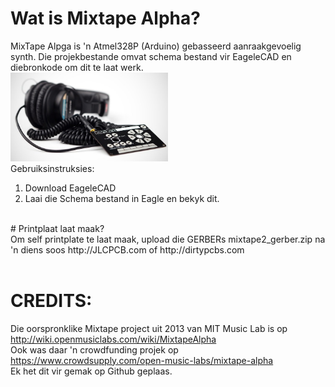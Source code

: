 # Wat is Mixtape Alpha?
MixTape Alpga is 'n Atmel328P (Arduino) gebasseerd aanraakgevoelig synth.  Die projekbestande omvat schema bestand vir EageleCAD en diebronkode om dit te laat werk. <br/>
<img src="https://github.com/pappavis/mixtape_alpha/blob/master/plaatjes/mixtape-alpha-cover_jpg_project-tile-pad.jpg?raw=true" width="50%" height="50%">
<br/>
Gebruiksinstruksies:<br/>
1. Download EageleCAD<br/>
2. Laai die Schema bestand in Eagle en bekyk dit.<br/>
<br/>
# Printplaat laat maak?<br/>
Om self printplate te laat maak, upload die GERBERs mixtape2_gerber.zip na 'n diens soos http://JLCPCB.com of http://dirtypcbs.com<br/>
<br/>

# CREDITS:
Die oorspronklike Mixtape project uit 2013 van MIT Music Lab is op http://wiki.openmusiclabs.com/wiki/MixtapeAlpha<br/>
Ook was daar 'n crowdfunding projek op https://www.crowdsupply.com/open-music-labs/mixtape-alpha <br/>
Ek het dit vir gemak op Github geplaas.<br/>
<br/>
  
